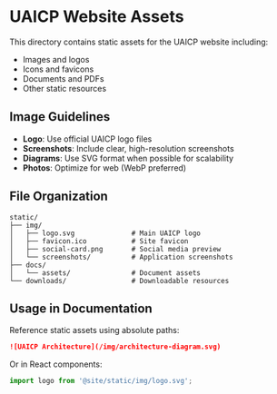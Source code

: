 # UAICP Website Assets

This directory contains static assets for the UAICP website including:

- Images and logos
- Icons and favicons  
- Documents and PDFs
- Other static resources

## Image Guidelines

- **Logo**: Use official UAICP logo files
- **Screenshots**: Include clear, high-resolution screenshots
- **Diagrams**: Use SVG format when possible for scalability
- **Photos**: Optimize for web (WebP preferred)

## File Organization

```
static/
├── img/
│   ├── logo.svg              # Main UAICP logo
│   ├── favicon.ico           # Site favicon
│   ├── social-card.png       # Social media preview
│   └── screenshots/          # Application screenshots
├── docs/
│   └── assets/               # Document assets
└── downloads/                # Downloadable resources
```

## Usage in Documentation

Reference static assets using absolute paths:

```markdown
![UAICP Architecture](/img/architecture-diagram.svg)
```

Or in React components:

```jsx
import logo from '@site/static/img/logo.svg';
```
